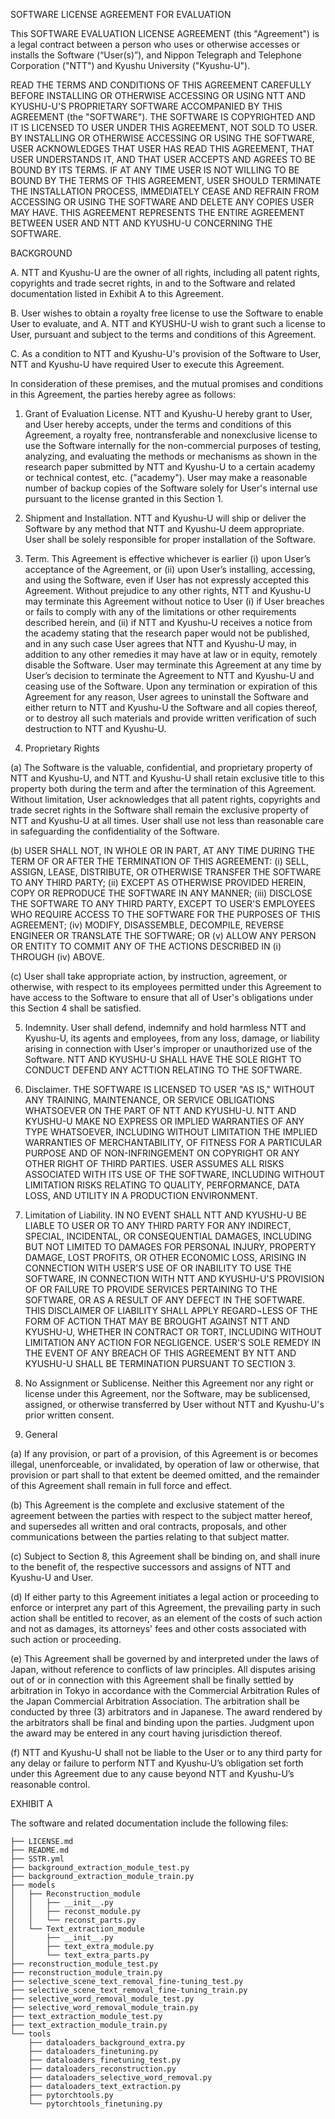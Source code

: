 SOFTWARE LICENSE AGREEMENT FOR EVALUATION

This SOFTWARE EVALUATION LICENSE AGREEMENT (this "Agreement") is a legal contract between a person who uses or otherwise accesses or installs the Software (“User(s)”), and Nippon Telegraph and Telephone Corporation ("NTT") and Kyushu University ("Kyushu-U").

READ THE TERMS AND CONDITIONS OF THIS AGREEMENT CAREFULLY BEFORE INSTALLING OR OTHERWISE ACCESSING OR USING NTT AND KYUSHU-U'S PROPRIETARY SOFTWARE ACCOMPANIED BY THIS AGREEMENT (the "SOFTWARE"). THE SOFTWARE IS COPYRIGHTED AND IT IS LICENSED TO USER UNDER THIS AGREEMENT, NOT SOLD TO USER. BY INSTALLING OR OTHERWISE ACCESSING OR USING THE SOFTWARE, USER ACKNOWLEDGES THAT USER HAS READ THIS AGREEMENT, THAT USER UNDERSTANDS IT, AND THAT USER ACCEPTS AND AGREES TO BE BOUND BY ITS TERMS. IF AT ANY TIME USER IS NOT WILLING TO BE BOUND BY THE TERMS OF THIS AGREEMENT, USER SHOULD TERMINATE THE INSTALLATION PROCESS, IMMEDIATELY CEASE AND REFRAIN FROM ACCESSING OR USING THE SOFTWARE AND DELETE ANY COPIES USER MAY HAVE. THIS AGREEMENT REPRESENTS THE ENTIRE AGREEMENT BETWEEN USER AND NTT AND KYUSHU-U CONCERNING THE SOFTWARE.

 
BACKGROUND

A. NTT and Kyushu-U are the owner of all rights, including all patent rights, copyrights and trade secret rights, in and to the Software and related documentation listed in Exhibit A to this Agreement.

B. User wishes to obtain a royalty free license to use the Software to enable User to evaluate, and A.	NTT and KYUSHU-U wish to grant such a license to User, pursuant and subject to the terms and conditions of this Agreement.

C. As a condition to NTT and Kyushu-U's provision of the Software to User, NTT and Kyushu-U have required User to execute this Agreement.

In consideration of these premises, and the mutual promises and conditions in this Agreement, the parties hereby agree as follows:

1. Grant of Evaluation License. NTT and Kyushu-U hereby grant to User, and User hereby accepts, under the terms and conditions of this Agreement, a royalty free, nontransferable and nonexclusive license to use the Software internally for the non-commercial purposes of testing, analyzing, and evaluating the methods or mechanisms as shown in the research paper submitted by NTT and Kyushu-U to a certain academy or technical contest, etc. ("academy"). User may make a reasonable number of backup copies of the Software solely for User's internal use pursuant to the license granted in this Section 1.

2. Shipment and Installation. NTT and Kyushu-U will ship or deliver the Software by any method that NTT and Kyushu-U deem appropriate. User shall be solely responsible for proper installation of the Software.

3. Term. This Agreement is effective whichever is earlier (i) upon User’s acceptance of the Agreement, or (ii) upon User’s installing, accessing, and using the Software, even if User has not expressly accepted this Agreement. Without prejudice to any other rights, NTT and Kyushu-U may terminate this Agreement without notice to User (i) if User breaches or fails to comply with any of the limitations or other requirements described herein, and (ii) if NTT and Kyushu-U receives a notice from the academy stating that the research paper would not be published, and in any such case User agrees that NTT and Kyushu-U may, in addition to any other remedies it may have at law or in equity, remotely disable the Software. User may terminate this Agreement at any time by User’s decision to terminate the Agreement to NTT and Kyushu-U and ceasing use of the Software. Upon any termination or expiration of this Agreement for any reason, User agrees to uninstall the Software and either return to NTT and Kyushu-U the Software and all copies thereof, or to destroy all such materials and provide written verification of such destruction to NTT and Kyushu-U.

4. Proprietary Rights

(a) The Software is the valuable, confidential, and proprietary property of NTT and Kyushu-U, and NTT and Kyushu-U shall retain exclusive title to this property both during the term and after the termination of this Agreement. Without limitation, User acknowledges that all patent rights, copyrights and trade secret rights in the Software shall remain the exclusive property of NTT and Kyushu-U at all times. User shall use not less than reasonable care in safeguarding the confidentiality of the Software. 

(b) USER SHALL NOT, IN WHOLE OR IN PART, AT ANY TIME DURING THE TERM OF OR AFTER THE TERMINATION OF THIS AGREEMENT: (i) SELL, ASSIGN, LEASE, DISTRIBUTE, OR OTHERWISE TRANSFER THE SOFTWARE TO ANY THIRD PARTY; (ii) EXCEPT AS OTHERWISE PROVIDED HEREIN, COPY OR REPRODUCE THE SOFTWARE IN ANY MANNER; (iii) DISCLOSE THE SOFTWARE TO ANY THIRD PARTY, EXCEPT TO USER'S EMPLOYEES WHO REQUIRE ACCESS TO THE SOFTWARE FOR THE PURPOSES OF THIS AGREEMENT; (iv) MODIFY, DISASSEMBLE, DECOMPILE, REVERSE ENGINEER OR TRANSLATE THE SOFTWARE; OR (v) ALLOW ANY PERSON OR ENTITY TO COMMIT ANY OF THE ACTIONS DESCRIBED IN (i) THROUGH (iv) ABOVE.

(c) User shall take appropriate action, by instruction, agreement, or otherwise, with respect to its employees permitted under this Agreement to have access to the Software to ensure that all of User's obligations under this Section 4 shall be satisfied.

5. Indemnity. User shall defend, indemnify and hold harmless NTT and Kyushu-U, its agents and employees, from any loss, damage, or liability arising in connection with User's improper or unauthorized use of the Software. NTT AND KYUSHU-U SHALL HAVE THE SOLE RIGHT TO CONDUCT DEFEND ANY ACTTION RELATING TO THE SOFTWARE.

6. Disclaimer. THE SOFTWARE IS LICENSED TO USER "AS IS," WITHOUT ANY TRAINING, MAINTENANCE, OR SERVICE OBLIGATIONS WHATSOEVER ON THE PART OF NTT AND KYUSHU-U. NTT AND KYUSHU-U MAKE NO EXPRESS OR IMPLIED WARRANTIES OF ANY TYPE WHATSOEVER, INCLUDING WITHOUT LIMITATION THE IMPLIED WARRANTIES OF MERCHANTABILITY, OF FITNESS FOR A PARTICULAR PURPOSE AND OF NON-INFRINGEMENT ON COPYRIGHT OR ANY OTHER RIGHT OF THIRD PARTIES. USER ASSUMES ALL RISKS ASSOCIATED WITH ITS USE OF THE SOFTWARE, INCLUDING WITHOUT LIMITATION RISKS RELATING TO QUALITY, PERFORMANCE, DATA LOSS, AND UTILITY IN A PRODUCTION ENVIRONMENT. 

7. Limitation of Liability. IN NO EVENT SHALL NTT AND KYUSHU-U BE LIABLE TO USER OR TO ANY THIRD PARTY FOR ANY INDIRECT, SPECIAL, INCIDENTAL, OR CONSEQUENTIAL DAMAGES, INCLUDING BUT NOT LIMITED TO DAMAGES FOR PERSONAL INJURY, PROPERTY DAMAGE, LOST PROFITS, OR OTHER ECONOMIC LOSS, ARISING IN CONNECTION WITH USER'S USE OF OR INABILITY TO USE THE SOFTWARE, IN CONNECTION WITH NTT AND KYUSHU-U'S PROVISION OF OR FAILURE TO PROVIDE SERVICES PERTAINING TO THE SOFTWARE, OR AS A RESULT OF ANY DEFECT IN THE SOFTWARE. THIS DISCLAIMER OF LIABILITY SHALL APPLY REGARD¬LESS OF THE FORM OF ACTION THAT MAY BE BROUGHT AGAINST NTT AND KYUSHU-U, WHETHER IN CONTRACT OR TORT, INCLUDING WITHOUT LIMITATION ANY ACTION FOR NEGLIGENCE. USER'S SOLE REMEDY IN THE EVENT OF ANY BREACH OF THIS AGREEMENT BY NTT AND KYUSHU-U SHALL BE TERMINATION PURSUANT TO SECTION 3.

8. No Assignment or Sublicense. Neither this Agreement nor any right or license under this Agreement, nor the Software, may be sublicensed, assigned, or otherwise transferred by User without NTT and Kyushu-U's prior written consent.

9. General

(a) If any provision, or part of a provision, of this Agreement is or becomes illegal, unenforceable, or invalidated, by operation of law or otherwise, that provision or part shall to that extent be deemed omitted, and the remainder of this Agreement shall remain in full force and effect.

(b) This Agreement is the complete and exclusive statement of the agreement between the parties with respect to the subject matter hereof, and supersedes all written and oral contracts, proposals, and other communications between the parties relating to that subject matter.

(c) Subject to Section 8, this Agreement shall be binding on, and shall inure to the benefit of, the respective successors and assigns of NTT and Kyushu-U and User.

(d) If either party to this Agreement initiates a legal action or proceeding to enforce or interpret any part of this Agreement, the prevailing party in such action shall be entitled to recover, as an element of the costs of such action and not as damages, its attorneys' fees and other costs associated with such action or proceeding.

(e) This Agreement shall be governed by and interpreted under the laws of Japan, without reference to conflicts of law principles. All disputes arising out of or in connection with this Agreement shall be finally settled by arbitration in Tokyo in accordance with the Commercial Arbitration Rules of the Japan Commercial Arbitration Association. The arbitration shall be conducted by three (3) arbitrators and in Japanese. The award rendered by the arbitrators shall be final and binding upon the parties. Judgment upon the award may be entered in any court having jurisdiction thereof.

(f) NTT and Kyushu-U shall not be liable to the User or to any third party for any delay or failure to perform NTT and Kyushu-U’s obligation set forth under this Agreement due to any cause beyond NTT and Kyushu-U’s reasonable control.


EXHIBIT A

The software and related documentation include the following files:
```
├── LICENSE.md
├── README.md
├── SSTR.yml
├── background_extraction_module_test.py
├── background_extraction_module_train.py
├── models
│   ├── Reconstruction_module
│   │   ├── __init__.py
│   │   ├── reconst_module.py
│   │   └── reconst_parts.py
│   └── Text_extraction_module
│       ├── __init__.py
│       ├── text_extra_module.py
│       └── text_extra_parts.py
├── reconstruction_module_test.py
├── reconstruction_module_train.py
├── selective_scene_text_removal_fine-tuning_test.py
├── selective_scene_text_removal_fine-tuning_train.py
├── selective_word_removal_module_test.py
├── selective_word_removal_module_train.py
├── text_extraction_module_test.py
├── text_extraction_module_train.py
└── tools
    ├── dataloaders_background_extra.py
    ├── dataloaders_finetuning.py
    ├── dataloaders_finetuning_test.py
    ├── dataloaders_reconstruction.py
    ├── dataloaders_selective_word_removal.py
    ├── dataloaders_text_extraction.py
    ├── pytorchtools.py
    └── pytorchtools_finetuning.py

```